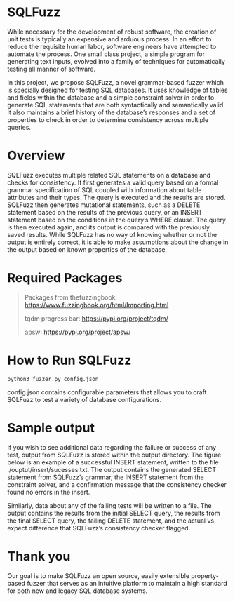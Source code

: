 # SQLFuzz

While necessary for the development of robust software, the creation of unit tests is typically an expensive and arduous process. In an effort to reduce the requisite human labor, software engineers have attempted to automate the process. One small class project, a simple program for generating text inputs, evolved into a family of techniques for automatically testing all manner of software.

In this project, we propose SQLFuzz, a novel grammar-based fuzzer which is specially designed for testing SQL databases. It uses knowledge of tables and fields within the database and a simple constraint solver in order to generate SQL statements that are both syntactically and semantically valid. It also maintains a brief history of the database’s responses and a set of properties to check in order to determine consistency across multiple queries.

# Overview

SQLFuzz executes multiple related SQL statements on a database and checks for consistency. It first generates a valid query based on a formal grammar specification of SQL coupled with information about table attributes and their types. The query is executed and the results are stored. SQLFuzz then generates mutational statements, such as a DELETE statement based on the results of the previous query, or an INSERT statement based on the conditions in the query’s WHERE clause. The query is then executed again, and its output is compared with the previously saved results. While SQLFuzz has no way of knowing whether or not the output is entirely correct, it is able to make assumptions about the change in the output based on known properties of the database. 

# Required Packages

> Packages from thefuzzingbook: https://www.fuzzingbook.org/html/Importing.html
> 
> tqdm progress bar: https://pypi.org/project/tqdm/
> 
> apsw: https://pypi.org/project/apsw/


# How to Run SQLFuzz

```python3 fuzzer.py config.json```

config.json contains configurable parameters that allows you to craft SQLFuzz to test a variety of database configurations. 

# Sample output

If you wish to see additional data regarding the failure or success of any test, output from SQLFuzz is stored within the output directory. The figure below is an example of a successful INSERT statement, written to the file ./ouptut/insert/sucesses.txt. The output contains the generated SELECT statement from SQLFuzz’s grammar, the INSERT statement from the constraint solver, and a confirmation message that the consistency checker found no errors in the insert. 


Similarly, data about any of the failing tests will be written to a file. The output contains the results from the initial SELECT query, the results from the final SELECT query, the failing DELETE statement, and the actual vs expect difference that SQLFuzz’s consistency checker flagged. 


# Thank you 

Our goal is to make SQLFuzz an open source, easily extensible property-based fuzzer that serves as an intuitive platform to maintain a high standard for both new and legacy SQL database systems. 






